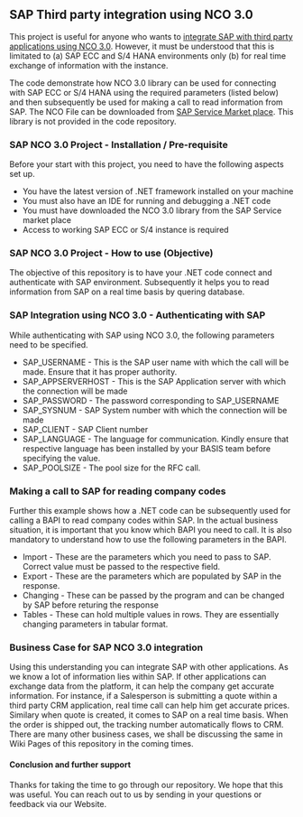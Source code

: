 ## SAP Third party integration using NCO 3.0
This project is useful for anyone who wants to [integrate SAP with third party applications using NCO 3.0](https://www.veonconsulting.com/integrating-sap-using-nco/). However, it must be understood that this is limitated to (a) SAP ECC and S/4 HANA environments only (b) for real time exchange of information with the instance. 

The code demonstrate how NCO 3.0 library can be used for connecting with SAP ECC or S/4 HANA using the required parameters (listed below) and then subsequently be used for making a call to read information from SAP. The NCO File can be downloaded from [SAP Service Market place](https://support.sap.com/en/index.html). This library is not provided in the code repository. 

### SAP NCO 3.0 Project - Installation / Pre-requisite
Before your start with this project, you need to have the following aspects set up. 

* You have the latest version of .NET framework installed on your machine 
* You must also have an IDE for running and debugging a .NET code
* You must have downloaded the NCO 3.0 library from the SAP Service market place
* Access to working SAP ECC or S/4 instance is required

### SAP NCO 3.0 Project - How to use  (Objective)  
The objective of this repository is to have your .NET code connect and authenticate with SAP environment. Subsequently it helps you to read information from SAP on a real time basis by quering database.  

### SAP Integration using NCO 3.0 - Authenticating with SAP 
While authenticating with SAP using NCO 3.0, the following parameters need to be specified.

* SAP_USERNAME - This is the SAP user name with which the call will be made. Ensure that it has proper authority. 
* SAP_APPSERVERHOST - This is the SAP Application server with which the connection will be made
* SAP_PASSWORD - The password corresponding to SAP_USERNAME
* SAP_SYSNUM - SAP System number with which the connection will be made
* SAP_CLIENT - SAP Client number 
* SAP_LANGUAGE - The language for communication. Kindly ensure that respective language has been installed by your BASIS team before specifying the value. 
* SAP_POOLSIZE - The pool size for the RFC call. 

### Making a call to SAP for reading company codes
Further this example shows how a .NET code can be subsequently used for calling a BAPI to read company codes within SAP. In the actual business situation, it is important that you know which BAPI you need to call. It is also mandatory to understand how to use the following parameters in the BAPI.

* Import - These are the parameters which you need to pass to SAP. Correct value must be passed to the respective field. 
* Export - These are the parameters which are populated by SAP in the response. 
* Changing - These can be passed by the program and can be changed by SAP before returing the response
* Tables  - These can hold multiple values in rows. They are essentially changing parameters in tabular format. 

### Business Case for SAP NCO 3.0 integration
Using this understanding you can integrate SAP with other applications. As we know a lot of information lies within SAP. If other applications can exchange data from the platform, it can help the company get accurate information. For instance, if a Salesperson is submitting a quote within a third party CRM application, real time call can help him get accurate prices. Similary when quote is created, it comes to SAP on a real time basis. When the order is shipped out, the tracking number automatically flows to CRM. There are many other business cases, we shall be discussing the same in Wiki Pages of this repository in the coming times. 

#### Conclusion and further support
Thanks for taking the time to go through our repository. We hope that this was useful. You can reach out to us by sending in your questions or feedback via our Website. 
